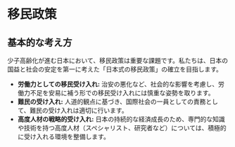 # 移民政策

## 基本的な考え方

少子高齢化が進む日本において、移民政策は重要な課題です。私たちは、日本の国益と社会の安定を第一に考えた「日本式の移民政策」の確立を目指します。

-   **労働力としての移民受け入れ:** 治安の悪化など、社会的な影響を考慮し、労働力不足を安易に補う形での移民受け入れには慎重な姿勢を取ります。
-   **難民の受け入れ:** 人道的観点に基づき、国際社会の一員としての責務として、難民の受け入れは適切に行います。
-   **高度人材の戦略的受け入れ:** 日本の持続的な経済成長のため、専門的な知識や技術を持つ高度人材（スペシャリスト、研究者など）については、積極的に受け入れる環境を整備します。
